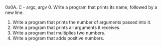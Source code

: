 0x0A. C - argc, argv
0. Write a program that prints its name, followed by a new line.
 1. Write a program that prints the number of arguments passed into it.
2. Write a program that prints all arguments it receives.
3. Write a program that multiplies two numbers.
4. Write a program that adds positive numbers.
